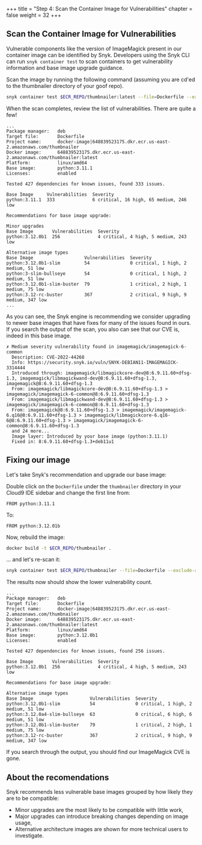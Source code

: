 +++
title = "Step 4: Scan the Container Image for Vulnerabilities"
chapter = false
weight = 32
+++

## Scan the Container Image for Vulnerabilities

Vulnerable components like the version of ImageMagick present in our container image can be identified by Snyk. Developers using the Snyk CLI can run `snyk container test` to scan containers to get vulnerability information and base image upgrade guidance. 

Scan the image by running the following command (assuming you are cd'ed to the thumbnailer directory of your goof repo). 

```sh
snyk container test $ECR_REPO/thumbnailer:latest --file=Dockerfile --exclude-app-vulns
```

When the scan completes, review the list of vulnerabilities. There are quite a few!

```text
...
Package manager:   deb
Target file:       Dockerfile
Project name:      docker-image|648839523175.dkr.ecr.us-east-2.amazonaws.com/thumbnailer
Docker image:      648839523175.dkr.ecr.us-east-2.amazonaws.com/thumbnailer:latest
Platform:          linux/amd64
Base image:        python:3.11.1
Licenses:          enabled

Tested 427 dependencies for known issues, found 333 issues.

Base Image     Vulnerabilities  Severity
python:3.11.1  333              6 critical, 16 high, 65 medium, 246 low

Recommendations for base image upgrade:

Minor upgrades
Base Image       Vulnerabilities  Severity
python:3.12.0b1  256              4 critical, 4 high, 5 medium, 243 low

Alternative image types
Base Image                   Vulnerabilities  Severity
python:3.12.0b1-slim         54               0 critical, 1 high, 2 medium, 51 low
python:3-slim-bullseye       54               0 critical, 1 high, 2 medium, 51 low
python:3.12.0b1-slim-buster  79               1 critical, 2 high, 1 medium, 75 low
python:3.12-rc-buster        367              2 critical, 9 high, 9 medium, 347 low
...
```
As you can see, the Snyk engine is recommending we consider upgrading to newer base images that have fixes for many of the issues found in ours.  If you search the output of the scan, you also can see that our CVE is, indeed in this base image.

```text
✗ Medium severity vulnerability found in imagemagick/imagemagick-6-common
  Description: CVE-2022-44268
  Info: https://security.snyk.io/vuln/SNYK-DEBIAN11-IMAGEMAGICK-3314444
  Introduced through: imagemagick/libmagickcore-dev@8:6.9.11.60+dfsg-1.3, imagemagick/libmagickwand-dev@8:6.9.11.60+dfsg-1.3, imagemagick@8:6.9.11.60+dfsg-1.3
  From: imagemagick/libmagickcore-dev@8:6.9.11.60+dfsg-1.3 > imagemagick/imagemagick-6-common@8:6.9.11.60+dfsg-1.3
  From: imagemagick/libmagickwand-dev@8:6.9.11.60+dfsg-1.3 > imagemagick/imagemagick-6-common@8:6.9.11.60+dfsg-1.3
  From: imagemagick@8:6.9.11.60+dfsg-1.3 > imagemagick/imagemagick-6.q16@8:6.9.11.60+dfsg-1.3 > imagemagick/libmagickcore-6.q16-6@8:6.9.11.60+dfsg-1.3 > imagemagick/imagemagick-6-common@8:6.9.11.60+dfsg-1.3
  and 24 more...
  Image layer: Introduced by your base image (python:3.11.1)
  Fixed in: 8:6.9.11.60+dfsg-1.3+deb11u1
```

## Fixing our image
Let's take Snyk's recommendation and upgrade our base image:

Double click on the `Dockerfile` under the `thumbnailer` directory in your Cloud9 IDE sidebar and change the first line from:
```docker
FROM python:3.11.1
```
To:
```docker
FROM python:3.12.01b
```

Now, rebuild the image:
```bash
docker build -t $ECR_REPO/thumbnailer .
```
 ... and let's re-scan it:
```bash
snyk container test $ECR_REPO/thumbnailer --file=Dockerfile --exclude-app-vulns
```

The results now should show the lower vulnerability count.
```text
...
Package manager:   deb
Target file:       Dockerfile
Project name:      docker-image|648839523175.dkr.ecr.us-east-2.amazonaws.com/thumbnailer
Docker image:      648839523175.dkr.ecr.us-east-2.amazonaws.com/thumbnailer:latest
Platform:          linux/amd64
Base image:        python:3.12.0b1
Licenses:          enabled

Tested 427 dependencies for known issues, found 256 issues.

Base Image       Vulnerabilities  Severity
python:3.12.0b1  256              4 critical, 4 high, 5 medium, 243 low

Recommendations for base image upgrade:

Alternative image types
Base Image                     Vulnerabilities  Severity
python:3.12.0b1-slim           54               0 critical, 1 high, 2 medium, 51 low
python:3.12.0a4-slim-bullseye  63               0 critical, 6 high, 6 medium, 51 low
python:3.12.0b1-slim-buster    79               1 critical, 2 high, 1 medium, 75 low
python:3.12-rc-buster          367              2 critical, 9 high, 9 medium, 347 low
```
If you search through the output, you should find our ImageMagick CVE is gone.

## About the recomendations
Snyk recommends less vulnerable base images grouped by how likely they are to be compatible:

- Minor upgrades are the most likely to be compatible with little work,
- Major upgrades can introduce breaking changes depending on image usage,
- Alternative architecture images are shown for more technical users to investigate.



